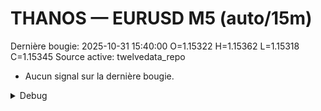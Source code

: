 # THANOS — EURUSD M5 (auto/15m)
Dernière bougie: 2025-10-31 15:40:00  O=1.15322  H=1.15362  L=1.15318  C=1.15345
Source active: twelvedata_repo

- Aucun signal sur la dernière bougie.

<details><summary>Debug</summary>

- TD_API_KEY manquant.

</details>